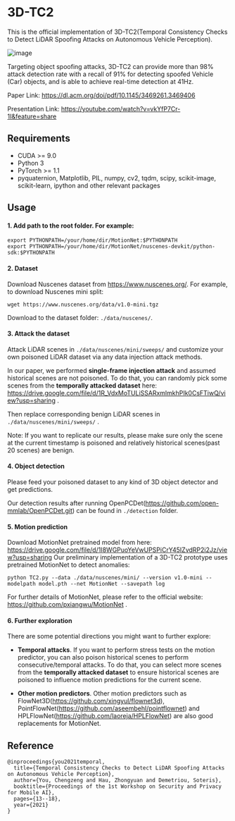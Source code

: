 # 3D-TC2
This is the official implementation of 3D-TC2(Temporal Consistency Checks to Detect LiDAR Spoofing Attacks on Autonomous Vehicle Perception).

![image](https://user-images.githubusercontent.com/16199843/182342087-c2c67ed6-6ef7-4144-ab9a-3e91aadce45d.png)

Targeting object spoofing attacks, 3D-TC2 can provide more than 98% attack detection rate with a recall of 91% for detecting spoofed Vehicle
(Car) objects, and is able to achieve real-time detection at 41Hz.

Paper Link: https://dl.acm.org/doi/pdf/10.1145/3469261.3469406

Presentation Link: https://youtube.com/watch?v=vkYfP7Cr-1I&feature=share

## Requirements
- CUDA >= 9.0
- Python 3
- PyTorch >= 1.1
- pyquaternion, Matplotlib, PIL, numpy, cv2, tqdm, scipy, scikit-image, scikit-learn, ipython and other relevant packages

## Usage
#### 1. Add path to the root folder. For example:
```
export PYTHONPATH=/your/home/dir/MotionNet:$PYTHONPATH
export PYTHONPATH=/your/home/dir/MotionNet/nuscenes-devkit/python-sdk:$PYTHONPATH
```

#### 2. Dataset

Download Nuscenes dataset from https://www.nuscenes.org/. For example, to download Nuscenes mini split:
```
wget https://www.nuscenes.org/data/v1.0-mini.tgz
```
Download to the dataset folder: `./data/nuscenes/`.

#### 3. Attack the dataset
Attack LiDAR scenes in `./data/nuscenes/mini/sweeps/` and customize your own poisoned LiDAR dataset via any data injection attack methods.

In our paper, we performed **single-frame injection attack** and assumed historical scenes are not poisoned. To do that, you can randomly pick some scenes from the **temporally attacked dataset** here: https://drive.google.com/file/d/1R_VdxMoTULiSSARxmlmkhPIk0CsFTiwQ/view?usp=sharing . 

Then replace corresponding benign LiDAR scenes in `./data/nuscenes/mini/sweeps/` . 

Note: If you want to replicate our results, please make sure only the scene at the current timestamp is poisoned and relatively historical scenes(past 20 scenes) are benign.

#### 4. Object detection
Please feed your poisoned dataset to any kind of 3D object detector and get predictions.

Our detection results after running OpenPCDet(https://github.com/open-mmlab/OpenPCDet.git) can be found in `./detection` folder.

#### 5. Motion prediction
Download MotionNet pretrained model from here: https://drive.google.com/file/d/1I8WGPuoYeVwUPSPiCrY45IZvdRP2i2Jz/view?usp=sharing
Our preliminary implementation of a 3D-TC2 prototype uses pretrained MotionNet to detect anomalies:
```
python TC2.py --data ./data/nuscenes/mini/ --version v1.0-mini --modelpath model.pth --net MotionNet --savepath log
```

For further details of MotionNet, please refer to the official website: https://github.com/pxiangwu/MotionNet .

#### 6. Further exploration
There are some potential directions you might want to further explore:

- **Temporal attacks**. If you want to perform stress tests on the motion predictor, you can also poison historical scenes to perform consecutive/temporal attacks. To do that, you can select more scenes from the **temporally attacked dataset** to ensure historical scenes are poisoned to influence motion predictions for the current scene. 

- **Other motion predictors**. Other motion predictors such as FlowNet3D(https://github.com/xingyul/flownet3d), PointFlowNet(https://github.com/aseembehl/pointflownet) and HPLFlowNet(https://github.com/laoreja/HPLFlowNet) are also good replacements for MotionNet.


## Reference
```
@inproceedings{you2021temporal,
  title={Temporal Consistency Checks to Detect LiDAR Spoofing Attacks on Autonomous Vehicle Perception},
  author={You, Chengzeng and Hau, Zhongyuan and Demetriou, Soteris},
  booktitle={Proceedings of the 1st Workshop on Security and Privacy for Mobile AI},
  pages={13--18},
  year={2021}
}
```
